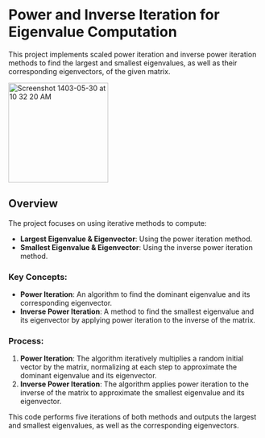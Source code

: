 # Power and Inverse Iteration for Eigenvalue Computation

This project implements scaled power iteration and inverse power iteration methods to find the largest and smallest eigenvalues, as well as their corresponding eigenvectors, of the given matrix.

<img width="198" alt="Screenshot 1403-05-30 at 10 32 20 AM" src="https://github.com/user-attachments/assets/5e3f0ce7-f8d2-41f9-bffd-a194abf8bfce">

## Overview

The project focuses on using iterative methods to compute:
- **Largest Eigenvalue & Eigenvector**: Using the power iteration method.
- **Smallest Eigenvalue & Eigenvector**: Using the inverse power iteration method.

### Key Concepts:
- **Power Iteration**: An algorithm to find the dominant eigenvalue and its corresponding eigenvector.
- **Inverse Power Iteration**: A method to find the smallest eigenvalue and its eigenvector by applying power iteration to the inverse of the matrix.

### Process:
1. **Power Iteration**: The algorithm iteratively multiplies a random initial vector by the matrix, normalizing at each step to approximate the dominant eigenvalue and its eigenvector.
2. **Inverse Power Iteration**: The algorithm applies power iteration to the inverse of the matrix to approximate the smallest eigenvalue and its eigenvector.

This code performs five iterations of both methods and outputs the largest and smallest eigenvalues, as well as the corresponding eigenvectors.
